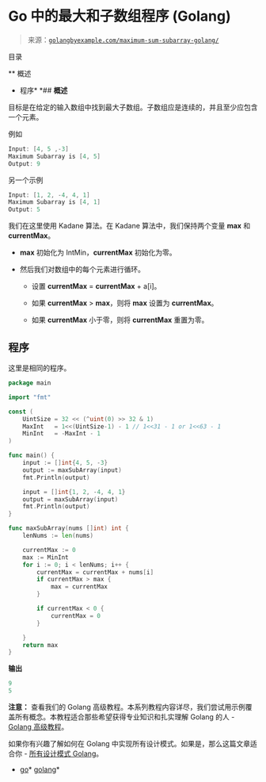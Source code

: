<!--yml

类别：未分类

日期：2024-10-13 06:46:06

-->

# Go 中的最大和子数组程序 (Golang)

> 来源：[`golangbyexample.com/maximum-sum-subarray-golang/`](https://golangbyexample.com/maximum-sum-subarray-golang/)

目录

**   概述

+   程序*  *## **概述**

目标是在给定的输入数组中找到最大子数组。子数组应是连续的，并且至少应包含一个元素。

例如

```go
Input: [4, 5 ,-3]
Maximum Subarray is [4, 5]
Output: 9
```

另一个示例

```go
Input: [1, 2, -4, 4, 1]
Maximum Subarray is [4, 1]
Output: 5
```

我们在这里使用 Kadane 算法。在 Kadane 算法中，我们保持两个变量 **max** 和 **currentMax**。

+   **max** 初始化为 IntMin，**currentMax** 初始化为零。

+   然后我们对数组中的每个元素进行循环。

    +   设置 **currentMax** = **currentMax** + a[i]。

    +   如果 **currentMax** > **max**，则将 **max** 设置为 **currentMax**。

    +   如果 **currentMax** 小于零，则将 **currentMax** 重置为零。

## **程序**

这里是相同的程序。

```go
package main

import "fmt"

const (
	UintSize = 32 << (^uint(0) >> 32 & 1)
	MaxInt   = 1<<(UintSize-1) - 1 // 1<<31 - 1 or 1<<63 - 1
	MinInt   = -MaxInt - 1
)

func main() {
	input := []int{4, 5, -3}
	output := maxSubArray(input)
	fmt.Println(output)

	input = []int{1, 2, -4, 4, 1}
	output = maxSubArray(input)
	fmt.Println(output)
}

func maxSubArray(nums []int) int {
	lenNums := len(nums)

	currentMax := 0
	max := MinInt
	for i := 0; i < lenNums; i++ {
		currentMax = currentMax + nums[i]
		if currentMax > max {
			max = currentMax
		}

		if currentMax < 0 {
			currentMax = 0
		}

	}
	return max
}
```

**输出**

```go
9
5
```

**注意：** 查看我们的 Golang 高级教程。本系列教程内容详尽，我们尝试用示例覆盖所有概念。本教程适合那些希望获得专业知识和扎实理解 Golang 的人 - [Golang 高级教程](https://golangbyexample.com/golang-comprehensive-tutorial/)。

如果你有兴趣了解如何在 Golang 中实现所有设计模式。如果是，那么这篇文章适合你 - [所有设计模式 Golang](https://golangbyexample.com/all-design-patterns-golang/)。

+   [go](https://golangbyexample.com/tag/go/)*   [golang](https://golangbyexample.com/tag/golang/)*
